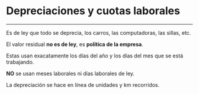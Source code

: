 # Depreciaciones y cuotas laborales
---
Es de ley que todo se deprecia, los carros, las computadoras, las sillas, etc.

El valor residual **no es de ley**, es **política de la empresa**.

Estas usan exacatamente los días del año y los días del mes que se está trabajando.

**NO** se usan meses laborales ni días laborales de ley.

La depreciación se hace en línea de unidades y km recorridos.

